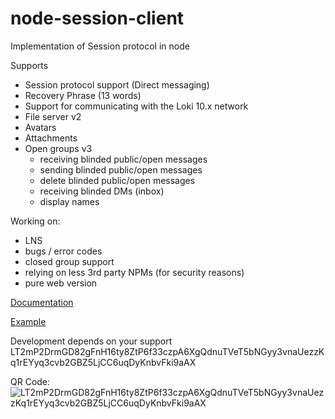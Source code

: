 # node-session-client
Implementation of Session protocol in node

Supports
- Session protocol support (Direct messaging)
- Recovery Phrase (13 words)
- Support for communicating with the Loki 10.x network
- File server v2
- Avatars
- Attachments
- Open groups v3
  - receiving blinded public/open messages
  - sending blinded public/open messages
  - delete blinded public/open messages
  - receiving blinded DMs (inbox)
  - display names

Working on:
- LNS
- bugs / error codes
- closed group support
- relying on less 3rd party NPMs (for security reasons)
- pure web version

[Documentation](https://hesiod-project.github.io/node-session-client/)

[Example](sample.js)

Development depends on your support
LT2mP2DrmGD82gFnH16ty8ZtP6f33czpA6XgQdnuTVeT5bNGyy3vnaUezzKq1rEYyq3cvb2GBZ5LjCC6uqDyKnbvFki9aAX

QR Code:
![LT2mP2DrmGD82gFnH16ty8ZtP6f33czpA6XgQdnuTVeT5bNGyy3vnaUezzKq1rEYyq3cvb2GBZ5LjCC6uqDyKnbvFki9aAX](LT2mP2DrmGD82gFnH16ty8ZtP6f33czpA6XgQdnuTVeT5bNGyy3vnaUezzKq1rEYyq3cvb2GBZ5LjCC6uqDyKnbvFki9aAX.png)

